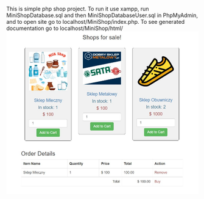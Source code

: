 This is simple php shop project.
To run it use xampp, run MiniShopDatabase.sql and then MiniShopDatabaseUser.sql in PhpMyAdmin, and to open site 
go to localhost/MiniShop/index.php.
To see generated documentation go to localhost/MiniShop/html/
![Alt text](sample_images/sample_main_page.jpg?raw=true "Sample Main Page")

